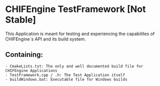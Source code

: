 # CHIFEngine TestFramework [Not Stable]

This Application is meant for testing and experiencing the capabilites of CHIFEngine´s API and its build system.

## Containing:
    - CmakeLists.txt: The only and well documented build file for CHIFEngine Applications
    - TestFramework.cpp / .h: The Test Application itself
    - buildWindows.bat: Executable file for Windows builds
